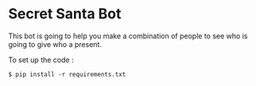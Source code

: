 # Secret Santa Bot
This bot is going to help you make a combination of people to see who is going to give who a present.

To set up the code :
~~~console
$ pip install -r requirements.txt
~~~